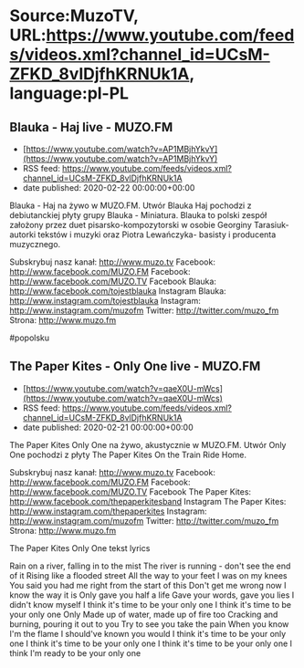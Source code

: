 # Source:MuzoTV, URL:https://www.youtube.com/feeds/videos.xml?channel_id=UCsM-ZFKD_8vlDjfhKRNUk1A, language:pl-PL

## Blauka - Haj live - MUZO.FM
 - [https://www.youtube.com/watch?v=AP1MBjhYkvY](https://www.youtube.com/watch?v=AP1MBjhYkvY)
 - RSS feed: https://www.youtube.com/feeds/videos.xml?channel_id=UCsM-ZFKD_8vlDjfhKRNUk1A
 - date published: 2020-02-22 00:00:00+00:00

Blauka - Haj na żywo w MUZO.FM. Utwór Blauka Haj pochodzi z debiutanckiej płyty grupy Blauka - Miniatura. Blauka to polski zespół założony przez duet pisarsko-kompozytorski w osobie Georginy Tarasiuk- autorki tekstów i muzyki oraz Piotra Lewańczyka- basisty i producenta muzycznego.

Subskrybuj nasz kanał: http://www.muzo.tv
Facebook: http://www.facebook.com/MUZO.FM
Facebook: http://www.facebook.com/MUZO.TV
Facebook Blauka: http://www.facebook.com/tojestblauka
Instagram Blauka: http://www.instagram.com/tojestblauka
Instagram: http://www.instagram.com/muzofm
Twitter: http://twitter.com/muzo_fm
Strona: http://www.muzo.fm 

#popolsku

## The Paper Kites - Only One live - MUZO.FM
 - [https://www.youtube.com/watch?v=qaeX0U-mWcs](https://www.youtube.com/watch?v=qaeX0U-mWcs)
 - RSS feed: https://www.youtube.com/feeds/videos.xml?channel_id=UCsM-ZFKD_8vlDjfhKRNUk1A
 - date published: 2020-02-21 00:00:00+00:00

The Paper Kites Only One na żywo, akustycznie w MUZO.FM. Utwór Only One pochodzi z płyty The Paper Kites On the Train Ride Home. 

Subskrybuj nasz kanał: http://www.muzo.tv
Facebook: http://www.facebook.com/MUZO.FM
Facebook: http://www.facebook.com/MUZO.TV
Facebook The Paper Kites: http://www.facebook.com/thepaperkitesband
Instagram The Paper Kites: http://www.instagram.com/thepaperkites
Instagram: http://www.instagram.com/muzofm
Twitter: http://twitter.com/muzo_fm
Strona: http://www.muzo.fm

The Paper Kites Only One tekst lyrics

Rain on a river, falling in to the mist
The river is running - don't see the end of it
Rising like a flooded street
All the way to your feet
I was on my knees
You said you had me right from the start of this
Don't get me wrong now
I know the way it is
Only gave you half a life
Gave your words, gave you lies
I didn't know myself
I think it's time to be your only one
I think it's time to be your only one
Only
Made up of water, made up of fire too
Cracking and burning, pouring it out to you
Try to see you take the pain
When you know I'm the flame
I should've known you would
I think it's time to be your only one
I think it's time to be your only one
I think it's time to be your only one
I think I'm ready to be your only one

